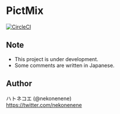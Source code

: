 # PictMix

[![CircleCI](https://circleci.com/gh/nekonenene/PictMix.svg?style=svg)](https://circleci.com/gh/nekonenene/PictMix)


## Note

* This project is under development.
* Some comments are written in Japanese.


## Author

ハトネコエ (@nekonenene)  
https://twitter.com/nekonenene
